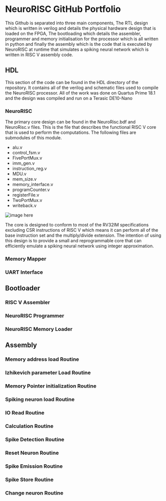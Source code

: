 # NeuroRISC GitHub Portfolio

This Github is separated into three main components, The RTL design which is written in verilog and details the physical hardware design that is loaded on the FPGA, The bootloading which details the assembler, programmer and memory initialisation for the processor which is all written in python and finally the assembly which is the code that is executed by NeuroRISC at runtime that simulates a spiking neural network which is written in RISC V assembly code.

## HDL

This section of the code can be found in the HDL directory of the repository. It contains all of the verilog and schematic files used to compile the NeuroRISC processor. All of the work was done on Quartus Prime 18.1 and the design was compiled and run on a Terasic DE10-Nano

### NeuroRISC

The primary core design can be found in the NeuroRisc.bdf and NeuroRisc.v files. This is the file that describes the functional RISC V core that is used to perform the computations. The following files are submodules of this module.

- alu.v
- control_fsm.v
- FivePortMux.v
- imm_gen.v
- instruction_reg.v
- MDU.v
- mem_size.v
- memory_interface.v
- programCounter.v
- registerFile.v
- TwoPortMux.v
- writeback.v

![image here]()

The core is designed to conform to most of the RV32IM specifications excluding CSR instructions of RISC V which means it can perform all of the base instruction set and the multiply/divide extension. The intention of using this design is to provide a small and reprogrammable core that can efficiently emulate a spiking neural network using integer approximation.

### Memory Mapper

### UART Interface

## Bootloader

### RISC V Assembler

### NeuroRISC Programmer

### NeuroRISC Memory Loader

## Assembly

### Memory address load Routine

### Izhikevich parameter Load Routine

### Memory Pointer initialization Routine

### Spiking neuron load Routine

### IO Read Routine

### Calculation Routine

### Spike Detection Routine

### Reset Neuron Routine

### Spike Emission Routine

### Spike Store Routine

### Change neuron Routine
